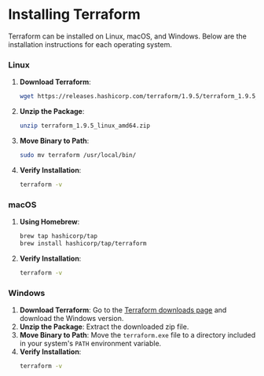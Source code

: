 # Installing Terraform

Terraform can be installed on Linux, macOS, and Windows. Below are the installation instructions for each operating system.

### Linux

1. **Download Terraform**:
   ```bash
   wget https://releases.hashicorp.com/terraform/1.9.5/terraform_1.9.5_linux_amd64.zip
   ```

2. **Unzip the Package**:
   ```bash
   unzip terraform_1.9.5_linux_amd64.zip
   ```

3. **Move Binary to Path**:
   ```bash
   sudo mv terraform /usr/local/bin/
   ```

4. **Verify Installation**:
   ```bash
   terraform -v
   ```

### macOS

1. **Using Homebrew**:
   ```bash
   brew tap hashicorp/tap
   brew install hashicorp/tap/terraform
   ```

2. **Verify Installation**:
   ```bash
   terraform -v
   ```

### Windows

1. **Download Terraform**: Go to the [Terraform downloads page](https://www.terraform.io/downloads.html) and download the Windows version.
2. **Unzip the Package**: Extract the downloaded zip file.
3. **Move Binary to Path**: Move the `terraform.exe` file to a directory included in your system's `PATH` environment variable.
4. **Verify Installation**:
   ```bash
   terraform -v
   ```

